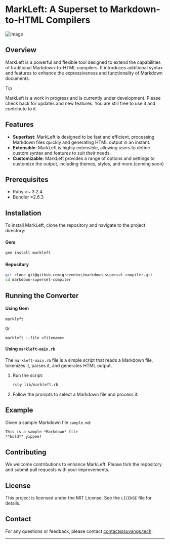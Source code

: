 # MarkLeft: A Superset to Markdown-to-HTML Compilers

![image](https://github.com/user-attachments/assets/b73b1753-8b48-4036-a0e3-8b1fba47d223)


## Overview

MarkLeft is a powerful and flexible tool designed to extend the capabilities of traditional Markdown-to-HTML compilers. It introduces additional syntax and features to enhance the expressiveness and functionality of Markdown documents.

> [!TIP]
> MarkLeft is a work in progress and is currently under development. Please check back for updates and new features.
> You are still free to use it and contribute to it.


## Features

- **Superfast**: MarkLeft is designed to be fast and efficient, processing Markdown files quickly and generating HTML output in an instant.
- **Extensible**: MarkLeft is highly extensible, allowing users to define custom syntax and features to suit their needs.
- **Customizable**: MarkLeft provides a range of options and settings to customize the output, including themes, styles, and more.(coming soon)

## Prerequisites

- Ruby >~ 3.2.4
- Bundler =2.6.3

## Installation

To install MarkLeft, clone the repository and navigate to the project directory:

#### Gem

```sh
gem install markleft
```

#### Repository

```sh
git clone git@github.com:greeenboi/markdown-superset-compiler.git
cd markdown-superset-compiler
```

## Running the Converter

#### Using Gem

```shell
markleft
```

0r 

```shell
markleft --file <filename>
```

#### Using `markleft-main.rb`

The `markleft-main.rb` file is a simple script that reads a Markdown file, tokenizes it, parses it, and generates HTML output.

1. Run the script:
   ```sh
   ruby lib/markleft.rb
   ```
   
2. Follow the prompts to select a Markdown file and process it.

## Example

Given a sample Markdown file `sample.md`:

```markdown
This is a sample *Markdown* file
**bold** yippee!
```

## Contributing

We welcome contributions to enhance MarkLeft. Please fork the repository and submit pull requests with your improvements.

## License

This project is licensed under the MIT License. See the `LICENSE` file for details.

## Contact

For any questions or feedback, please contact [contact@suvangs.tech](mailto:contact@suvangs.tech).

---
